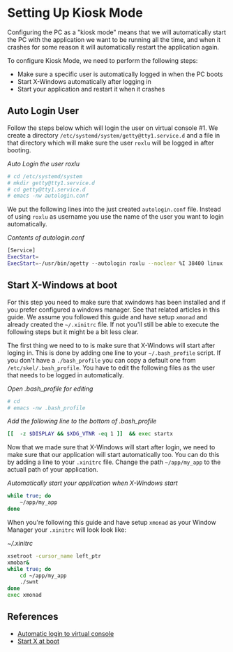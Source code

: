 # Setting Up Kiosk Mode

Configuring the PC as a "kiosk mode" means that we will automatically 
start the PC with the application we want to be running all the time, and
when it crashes for some reason it will automatically restart the application
again.

To configure Kiosk Mode, we need to perform the following steps:

 - Make sure a specific user is automatically logged in when the PC boots
 - Start X-Windows automatically after logging in
 - Start your application and restart it when it crashes

## Auto Login User

Follow the steps below which will login the user on virtual console #1.
We create a directory `/etc/systemd/system/getty@tty1.service.d` and a 
file in that directory which will make sure the user `roxlu` will be 
logged in after booting.

_Auto Login the user roxlu_
````sh
# cd /etc/systemd/system
# mkdir getty@tty1.service.d
# cd getty@tty1.service.d
# emacs -nw autologin.conf
````

We put the following lines into the just created `autologin.conf` file.
Instead of using `roxlu` as username you use the name of the user you
want to login automatically.

_Contents of autologin.conf_
````sh
[Service]
ExecStart=
ExecStart=-/usr/bin/agetty --autologin roxlu --noclear %I 38400 linux
````

## Start X-Windows at boot

For this step you need to make sure that xwindows has been installed and
if you prefer configured a windows manager. See that related articles in 
this guide. We assume you followed this guide and have setup `xmonad` and
already created the `~/.xinitrc` file. If not you'll still be able to execute
the following steps but it might be a bit less clear.

The first thing we need to to is make sure that X-Windows will start
after loging in. This is done by adding one line to your `~/.bash_profile`
script. If you don't have a `./bash_profile` you can copy a default one
from `/etc/skel/.bash_profile`. You have to edit the following files as 
the user that needs to be logged in automatically.

_Open .bash_profile for editing_
````sh
# cd
# emacs -nw .bash_profile
````

_Add the following line to the bottom of .bash_profile_
````sh
[[  -z $DISPLAY && $XDG_VTNR -eq 1 ]]  && exec startx
````

Now that we made sure that X-Windows will start after login, we need to 
make sure that our application will start automatically too. You can 
do this by adding a line to your `.xinitrc` file. Change the path `~/app/my_app`
to the actuall path of your application. 

_Automatically start your application when X-Windows start_
````sh
while true; do
    ~/app/my_app
done
````

When you're following this guide and have setup `xmonad` as your Window
Manager your `.xinitrc` will look look like:

_~/.xinitrc_
````sh 
xsetroot -cursor_name left_ptr
xmobar&
while true; do
    cd ~/app/my_app
    ./swnt
done
exec xmonad
````

## References

 - [Automatic login to virtual console](https://wiki.archlinux.org/index.php/Automatic_login_to_virtual_console)
 - [Start X at boot](https://wiki.archlinux.org/index.php/Start_X_at_boot)

